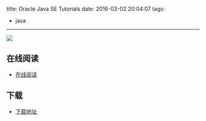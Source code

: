 title: Oracle Java SE Tutorials
date: 2016-03-02 20:04:07
tags:
  - java
---

![](https://docs.oracle.com/javase/tutorial/images/ThinkingDuke.png)


## 在线阅读 ##

+ [在线阅读](https://docs.oracle.com/javase/tutorial/)

## 下载 ##

+ [下载地址](http://www.oracle.com/technetwork/java/javase/java-tutorial-downloads-2005894.html)